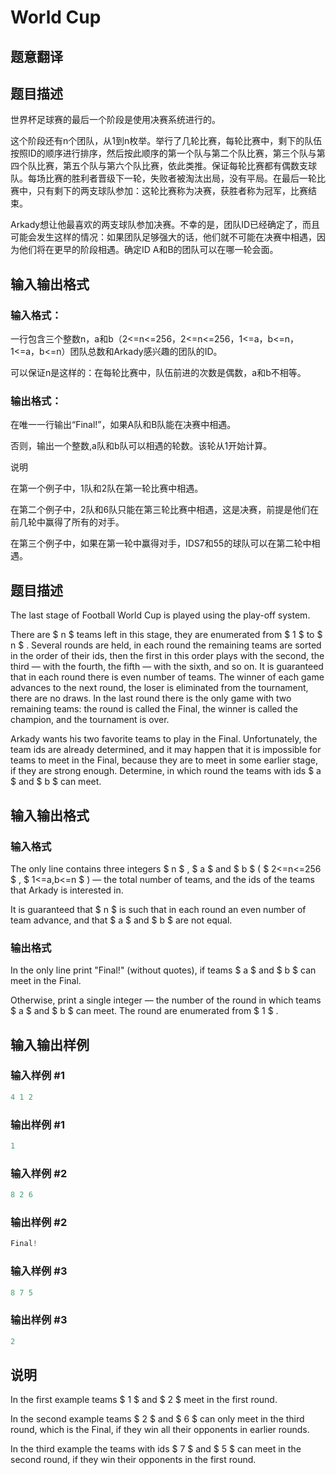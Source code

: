 # World Cup

## 题意翻译

## 题目描述

世界杯足球赛的最后一个阶段是使用决赛系统进行的。

这个阶段还有n个团队，从1到n枚举。举行了几轮比赛，每轮比赛中，剩下的队伍按照ID的顺序进行排序，然后按此顺序的第一个队与第二个队比赛，第三个队与第四个队比赛，第五个队与第六个队比赛，依此类推。保证每轮比赛都有偶数支球队。每场比赛的胜利者晋级下一轮，失败者被淘汰出局，没有平局。在最后一轮比赛中，只有剩下的两支球队参加：这轮比赛称为决赛，获胜者称为冠军，比赛结束。

Arkady想让他最喜欢的两支球队参加决赛。不幸的是，团队ID已经确定了，而且可能会发生这样的情况：如果团队足够强大的话，他们就不可能在决赛中相遇，因为他们将在更早的阶段相遇。确定ID A和B的团队可以在哪一轮会面。

## 输入输出格式

### 输入格式：

一行包含三个整数n，a和b（2<=n<=256，2<=n<=256，1<=a，b<=n，1<=a，b<=n）团队总数和Arkady感兴趣的团队的ID。

可以保证n是这样的：在每轮比赛中，队伍前进的次数是偶数，a和b不相等。

### 输出格式：

在唯一一行输出“Final!”，如果A队和B队能在决赛中相遇。

否则，输出一个整数,a队和b队可以相遇的轮数。该轮从1开始计算。

说明

在第一个例子中，1队和2队在第一轮比赛中相遇。

在第二个例子中，2队和6队只能在第三轮比赛中相遇，这是决赛，前提是他们在前几轮中赢得了所有的对手。

在第三个例子中，如果在第一轮中赢得对手，IDS7和55的球队可以在第二轮中相遇。

## 题目描述

The last stage of Football World Cup is played using the play-off system.

There are $ n $ teams left in this stage, they are enumerated from $ 1 $ to $ n $ . Several rounds are held, in each round the remaining teams are sorted in the order of their ids, then the first in this order plays with the second, the third — with the fourth, the fifth — with the sixth, and so on. It is guaranteed that in each round there is even number of teams. The winner of each game advances to the next round, the loser is eliminated from the tournament, there are no draws. In the last round there is the only game with two remaining teams: the round is called the Final, the winner is called the champion, and the tournament is over.

Arkady wants his two favorite teams to play in the Final. Unfortunately, the team ids are already determined, and it may happen that it is impossible for teams to meet in the Final, because they are to meet in some earlier stage, if they are strong enough. Determine, in which round the teams with ids $ a $ and $ b $ can meet.

## 输入输出格式

### 输入格式

The only line contains three integers $ n $ , $ a $ and $ b $ ( $ 2<=n<=256 $ , $ 1<=a,b<=n $ ) — the total number of teams, and the ids of the teams that Arkady is interested in.

It is guaranteed that $ n $ is such that in each round an even number of team advance, and that $ a $ and $ b $ are not equal.

### 输出格式

In the only line print "Final!" (without quotes), if teams $ a $ and $ b $ can meet in the Final.

Otherwise, print a single integer — the number of the round in which teams $ a $ and $ b $ can meet. The round are enumerated from $ 1 $ .

## 输入输出样例

### 输入样例 #1

```cpp
4 1 2

```
### 输出样例 #1

```cpp
1

```
### 输入样例 #2

```cpp
8 2 6

```
### 输出样例 #2

```cpp
Final!

```
### 输入样例 #3

```cpp
8 7 5

```
### 输出样例 #3

```cpp
2

```
## 说明

In the first example teams $ 1 $ and $ 2 $ meet in the first round.

In the second example teams $ 2 $ and $ 6 $ can only meet in the third round, which is the Final, if they win all their opponents in earlier rounds.

In the third example the teams with ids $ 7 $ and $ 5 $ can meet in the second round, if they win their opponents in the first round.

